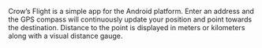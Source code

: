 Crow’s Flight is a simple app for the Android platform. Enter an address and the GPS compass will continuously update your position and point towards the destination. Distance to the point is displayed in meters or kilometers along with a visual distance gauge.